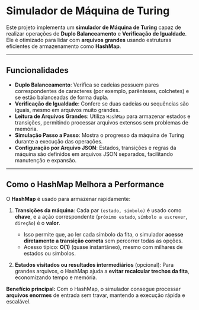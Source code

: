 # Simulador de Máquina de Turing

Este projeto implementa um **simulador de Máquina de Turing** capaz de realizar operações de **Duplo Balanceamento** e **Verificação de Igualdade**. Ele é otimizado para lidar com **arquivos grandes** usando estruturas eficientes de armazenamento como **HashMap**.

---

## Funcionalidades

- **Duplo Balanceamento**: Verifica se cadeias possuem pares correspondentes de caracteres (por exemplo, parênteses, colchetes) e se estão balanceadas de forma dupla.
- **Verificação de Igualdade**: Confere se duas cadeias ou sequências são iguais, mesmo em arquivos muito grandes.
- **Leitura de Arquivos Grandes**: Utiliza `HashMap` para armazenar estados e transições, permitindo processar arquivos extensos sem problemas de memória.
- **Simulação Passo a Passo**: Mostra o progresso da máquina de Turing durante a execução das operações.
- **Configuração por Arquivo JSON**: Estados, transições e regras da máquina são definidos em arquivos JSON separados, facilitando manutenção e expansão.

---

## Como o HashMap Melhora a Performance

O **HashMap** é usado para armazenar rapidamente:

1. **Transições da máquina**: Cada par `(estado, símbolo)` é usado como **chave**, e a ação correspondente (`próximo estado`, `símbolo a escrever`, `direção`) é o **valor**.  
   - Isso permite que, ao ler cada símbolo da fita, o simulador **acesse diretamente a transição correta** sem percorrer todas as opções.  
   - Acesso típico: **O(1)** (quase instantâneo), mesmo com milhares de estados ou símbolos.

2. **Estados visitados ou resultados intermediários** (opcional): Para grandes arquivos, o HashMap ajuda a **evitar recalcular trechos da fita**, economizando tempo e memória.

**Benefício principal:** Com o HashMap, o simulador consegue processar **arquivos enormes** de entrada sem travar, mantendo a execução rápida e escalável.


